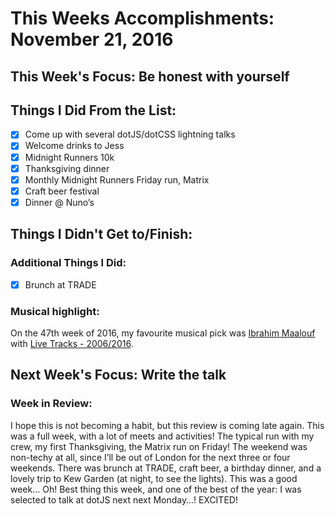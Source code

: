 # This Weeks Accomplishments: November 21, 2016

## This Week's Focus: Be honest with yourself

## Things I Did From the List:
- [x] Come up with several dotJS/dotCSS lightning talks
- [x] Welcome drinks to Jess
- [x] Midnight Runners 10k
- [x] Thanksgiving dinner
- [x] Monthly Midnight Runners Friday run, Matrix
- [x] Craft beer festival
- [x] Dinner @ Nuno’s

## Things I Didn't Get to/Finish:

### Additional Things I Did:
- [x] Brunch at TRADE

### Musical highlight:
On the 47th week of 2016, my favourite musical pick was [Ibrahim Maalouf](https://www.facebook.com/ibrahim.maalouf/) with [Live Tracks - 2006/2016](https://open.spotify.com/album/2ChVUJ277bYVXTSoNNiHuD).

## Next Week's Focus: Write the talk

### Week in Review:
I hope this is not becoming a habit, but this review is coming late again.
This was a full week, with a lot of meets and activities! The typical run with my crew, my first Thanksgiving, the Matrix run on Friday!
The weekend was non-techy at all, since I’ll be out of London for the next three or four weekends. There was brunch at TRADE, craft beer, a birthday dinner, and a lovely trip to Kew Garden (at night, to see the lights). This was a good week…
Oh! Best thing this week, and one of the best of the year: I was selected to talk at dotJS next next Monday…! EXCITED!

